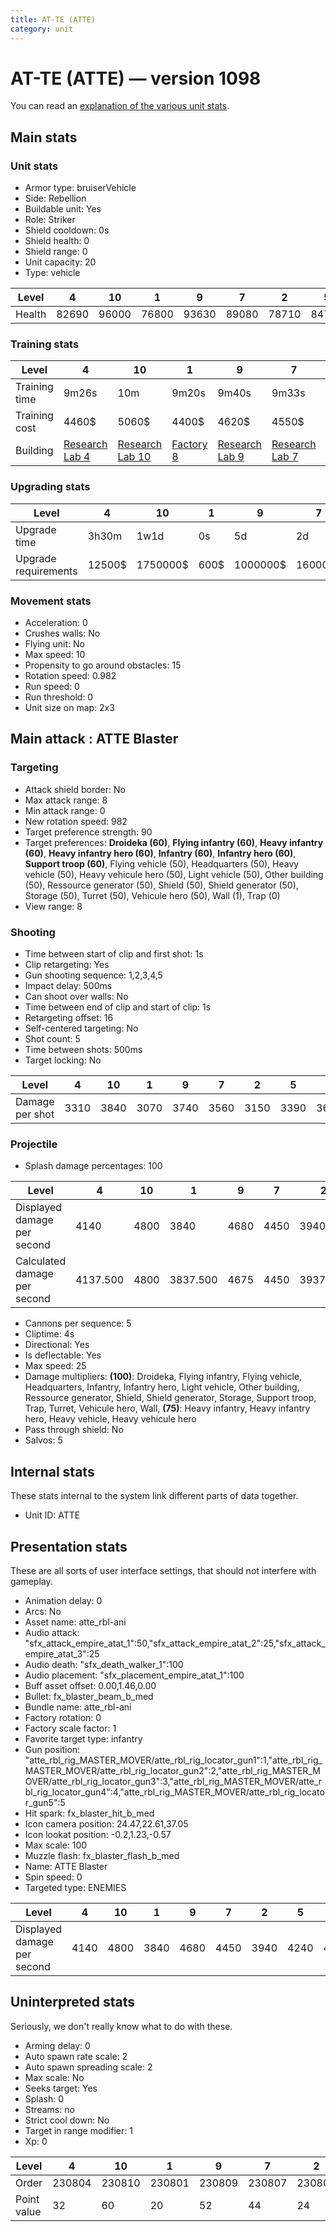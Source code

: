```yaml
---
title: AT-TE (ATTE)
category: unit
---
```


# AT-TE (ATTE) — version 1098

You can read an [explanation  of the various unit stats](unitexplained.md).

## Main stats

### Unit stats

  * Armor type: bruiserVehicle
  * Side: Rebellion
  * Buildable unit: Yes
  * Role: Striker
  * Shield cooldown: 0s
  * Shield health: 0
  * Shield range: 0
  * Unit capacity: 20
  * Type: vehicle

|Level |4    |10   |1    |9    |7    |2    |5    |8    |3    |6    |
|------|-----|-----|-----|-----|-----|-----|-----|-----|-----|-----|
|Health|82690|96000|76800|93630|89080|78710|84760|91320|80670|86890|


### Training stats

|Level        |4                                     |10                                     |1                             |9                                     |7                                     |2                                     |5                                     |8                                     |3                                     |6                                     |
|-------------|--------------------------------------|---------------------------------------|------------------------------|--------------------------------------|--------------------------------------|--------------------------------------|--------------------------------------|--------------------------------------|--------------------------------------|--------------------------------------|
|Training time|9m26s                                 |10m                                    |9m20s                         |9m40s                                 |9m33s                                 |9m22s                                 |9m28s                                 |9m36s                                 |9m24s                                 |9m30s                                 |
|Training cost|4460$                                 |5060$                                  |4400$                         |4620$                                 |4550$                                 |4420$                                 |4490$                                 |4580$                                 |4440$                                 |4520$                                 |
|Building     |[Research Lab 4](rebelOffenseLab.html)|[Research Lab 10](rebelOffenseLab.html)|[Factory 8](rebelFactory.html)|[Research Lab 9](rebelOffenseLab.html)|[Research Lab 7](rebelOffenseLab.html)|[Research Lab 2](rebelOffenseLab.html)|[Research Lab 5](rebelOffenseLab.html)|[Research Lab 8](rebelOffenseLab.html)|[Research Lab 3](rebelOffenseLab.html)|[Research Lab 6](rebelOffenseLab.html)|


### Upgrading stats

|Level               |4     |10      |1   |9       |7      |2    |5     |8      |3    |6      |
|--------------------|------|--------|----|--------|-------|-----|------|-------|-----|-------|
|Upgrade time        |3h30m |1w1d    |0s  |5d      |2d     |15m  |8h    |3d12h  |1h   |1d     |
|Upgrade requirements|12500$|1750000$|600$|1000000$|160000$|1500$|25000$|320000$|4000$|100000$|


### Movement stats

  * Acceleration: 0
  * Crushes walls: No
  * Flying unit: No
  * Max speed: 10
  * Propensity to go around obstacles: 15
  * Rotation speed: 0.982
  * Run speed: 0
  * Run threshold: 0
  * Unit size on map: 2x3

## Main attack : ATTE Blaster

### Targeting

  * Attack shield border: No
  * Max attack range: 8
  * Min attack range: 0
  * New rotation speed: 982
  * Target preference strength: 90
  * Target preferences: **Droideka (60)**, **Flying infantry (60)**, **Heavy infantry (60)**, **Heavy infantry hero (60)**, **Infantry (60)**, **Infantry hero (60)**, **Support troop (60)**, Flying vehicle (50), Headquarters (50), Heavy vehicle (50), Heavy vehicule hero (50), Light vehicle (50), Other building (50), Ressource generator (50), Shield (50), Shield generator (50), Storage (50), Turret (50), Vehicule hero (50), Wall (1), Trap (0)
  * View range: 8

### Shooting

  * Time between start of clip and first shot: 1s
  * Clip retargeting: Yes
  * Gun shooting sequence: 1,2,3,4,5
  * Impact delay: 500ms
  * Can shoot over walls: No
  * Time between end of clip and start of clip: 1s
  * Retargeting offset: 16
  * Self-centered targeting: No
  * Shot count: 5
  * Time between shots: 500ms
  * Target locking: No

|Level          |4   |10  |1   |9   |7   |2   |5   |8   |3   |6   |
|---------------|----|----|----|----|----|----|----|----|----|----|
|Damage per shot|3310|3840|3070|3740|3560|3150|3390|3650|3230|3470|


### Projectile

  * Splash damage percentages: 100

|Level                       |4       |10  |1       |9   |7   |2       |5       |8       |3       |6       |
|----------------------------|--------|----|--------|----|----|--------|--------|--------|--------|--------|
|Displayed damage per second |4140    |4800|3840    |4680|4450|3940    |4240    |4560    |4040    |4340    |
|Calculated damage per second|4137.500|4800|3837.500|4675|4450|3937.500|4237.500|4562.500|4037.500|4337.500|


  * Cannons per sequence: 5
  * Cliptime: 4s
  * Directional: Yes
  * Is deflectable: Yes
  * Max speed: 25
  * Damage multipliers: **(100)**: Droideka, Flying infantry, Flying vehicle, Headquarters, Infantry, Infantry hero, Light vehicle, Other building, Ressource generator, Shield, Shield generator, Storage, Support troop, Trap, Turret, Vehicule hero, Wall, **(75)**: Heavy infantry, Heavy infantry hero, Heavy vehicle, Heavy vehicule hero
  * Pass through shield: No
  * Salvos: 5

## Internal stats

These stats internal to the system link different parts of data together.

  * Unit ID: ATTE

## Presentation stats

These are all sorts of user interface settings, that should not interfere with gameplay.

  * Animation delay: 0
  * Arcs: No
  * Asset name: atte_rbl-ani
  * Audio attack: "sfx_attack_empire_atat_1":50,"sfx_attack_empire_atat_2":25,"sfx_attack_empire_atat_3":25
  * Audio death: "sfx_death_walker_1":100
  * Audio placement: "sfx_placement_empire_atat_1":100
  * Buff asset offset: 0.00,1.46,0.00
  * Bullet: fx_blaster_beam_b_med
  * Bundle name: atte_rbl-ani
  * Factory rotation: 0
  * Factory scale factor: 1
  * Favorite target type: infantry
  * Gun position: "atte_rbl_rig_MASTER_MOVER/atte_rbl_rig_locator_gun1":1,"atte_rbl_rig_MASTER_MOVER/atte_rbl_rig_locator_gun2":2,"atte_rbl_rig_MASTER_MOVER/atte_rbl_rig_locator_gun3":3,"atte_rbl_rig_MASTER_MOVER/atte_rbl_rig_locator_gun4":4,"atte_rbl_rig_MASTER_MOVER/atte_rbl_rig_locator_gun5":5
  * Hit spark: fx_blaster_hit_b_med
  * Icon camera position: 24.47,22.61,37.05
  * Icon lookat position: -0.2,1.23,-0.57
  * Max scale: 100
  * Muzzle flash: fx_blaster_flash_b_med
  * Name: ATTE Blaster
  * Spin speed: 0
  * Targeted type: ENEMIES

|Level                      |4   |10  |1   |9   |7   |2   |5   |8   |3   |6   |
|---------------------------|----|----|----|----|----|----|----|----|----|----|
|Displayed damage per second|4140|4800|3840|4680|4450|3940|4240|4560|4040|4340|


## Uninterpreted stats

Seriously, we don't really know what to do with these.

  * Arming delay: 0
  * Auto spawn rate scale: 2
  * Auto spawn spreading scale: 2
  * Max scale: No
  * Seeks target: Yes
  * Splash: 0
  * Streams: no
  * Strict cool down: No
  * Target in range modifier: 1
  * Xp: 0

|Level      |4     |10    |1     |9     |7     |2     |5     |8     |3     |6     |
|-----------|------|------|------|------|------|------|------|------|------|------|
|Order      |230804|230810|230801|230809|230807|230802|230805|230808|230803|230806|
|Point value|32    |60    |20    |52    |44    |24    |36    |48    |28    |40    |


